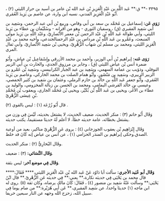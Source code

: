 ٣٣٩٥ -** ق:** عَبد اللَّهِ بن عَبْدِ الْعَزِيزِ بْن عَبد الله بْن عامر بن أسيد بن حراز الليثي (٢) ، أَبُو عَبْدِ الْعَزِيزِ المدني، نسبه ابن وارة، عن عاصم بن يَزِيدَ العُمَري.

**رَوَى عَن:** إسماعيل بن مُحَمَّد بن سعد بن أَبي وقاص، وربيع بْن أَبي عبد الرحمن، وسَعِيد بن أَبي سَعِيد المقبري (ق) ، وسفيان الثوري - وهو من أقرانه - وسُلَيْمان بن عطاء بن يَزِيدَ الليثي، وأبي طوالة عَبد اللَّهِ بْن عَبْد الرحمن بْن معمر الأَنْصارِيّ، وعَبْد اللَّهِ بن يَزِيدَ مولى المنبعث، وعَمْرو بن عَبد اللَّهِ بْنِ مرداس بن عَبْدِ الرحمنالجندعي، وأخيه محمد بن عَبْدِ الْعَزِيزِ الليثي، ومحمد بن مسلم بْن شهاب الزُّهْرِيّ، ويحيى بْن سَعِيد الأَنْصارِيّ، وأبي ثفال المري.

**رَوَى عَنه:** إبراهيم بْن أَبي الوزير، وأحمد بن محمد الأزرقي وإِسْمَاعِيل بْن عياش، وأَبُو ضمرة أنس بْن عياض الليثي (ق) ، وجابر بن مرزوق الجدي، والحارث بن أَبي الزبير النوفلي، وذؤيب بن عمامة السهمي، وسَعِيد بن عبد الجبار الكرابيسي، وسَعِيد بْن عَمْرو بن الزبير الزبيري، وسَعِيد بن مَنْصُورٍ، وأَبُو همام الصلت بن محمد الخاركي، وعاصم بن يَزِيدَ العُمَري، وأَبُو جعفر عَبد اللَّهِ بن خالد بن حازم الرملي، وعثمان بن سَعِيد بن كثير الحمصي، وعيسى بن خالد القرشي اليمامي، ومحمد بن الحسن بن زبالة المخزومي، والوليد بن عطاء بن الأَغَر، ويحيى بن عَبد اللَّهِ بْن بُكَيْر، ويحيى بْن مُحَمَّد الجاري، ويعقوب بْن مُحَمَّدِ بْنِ عِيسَى الزُّهْرِيّ.

قال أَبُو زُرْعَة (١) : ليس بالقوي (٢) .

وَقَال أَبُو حاتم (٣) : منكر الحديث، ضعيف الحديث، لا يشتغل بحديثه، لَيْسَ فِي وزن من يشتغل بخطائه، عامة حديثه خطأ، لا أعلم لَهُ حديثا مستقيما، يكتب حديثه.

وَقَال إِبْرَاهِيم بْن يعقوب الجوزجاني (٤) : يروى عَنِ الزُّهْرِيّ مناكير، بعيد من أوعية الصدق.وحكى إبراهيم بن المنذر الحزامي (١) ، عن أنس بن عياض إنه كَانَ قد خلط.

وقَال البُخارِيُّ (٢) : منكر الحديث.

**وَقَال النَّسَائي:** (٣) : ضعيف.

**وَقَال فِي موضع آخر:** ليس بثقة.

**وَقَال أبو عُبَيد الأجري:** سألت أبا دَاوُد عَنْ عَبد الله بْن عَبْد الْعَزِيزِ الليثي،**** فَقَالَ:**** قال محمد بن يَحْيَى فِي حديثه نكارة،** يعني:** فِي حديثه عَنِ الزُّهْرِيّ.** قال ابْنُ يَحْيَى:** وسألت عَنْهُ سَعِيد بن منصور (٤) ، فَقَالَ: كَانَ مالك يرضاه، وكان ثقة (٥) .روى له ابن ماجه (١) حديثا واحدا، عن سَعِيد المقبري،** عَن أَبِي هُرَيْرة:** من صام يوما فِي سبيل الله، زحزح الله وجهه عن النار سبعين خريفا.